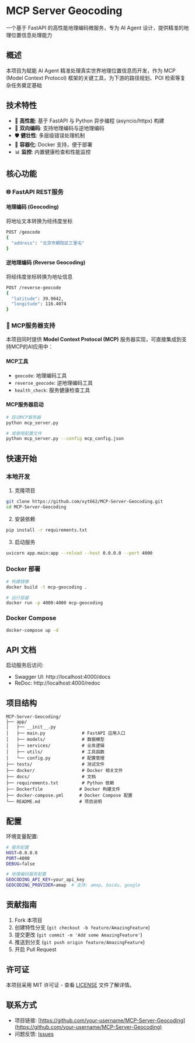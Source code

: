 # MCP Server Geocoding

一个基于 FastAPI 的高性能地理编码微服务，专为 AI Agent 设计，提供精准的地理位置信息处理能力

## 概述

本项目为赋能 AI Agent 精准处理真实世界地理位置信息而开发，作为 MCP (Model Context Protocol) 框架的关键工具，为下游的路径规划、POI 检索等复杂任务奠定基础

## 技术特性

- 🚀 **高性能**: 基于 FastAPI 与 Python 异步编程 (asyncio/httpx) 构建
- 🔄 **双向编码**: 支持地理编码与逆地理编码
- 🛡️ **健壮性**: 多层级错误处理机制
- 🐳 **容器化**: Docker 支持，便于部署
- 📊 **监控**: 内置健康检查和性能监控

## 核心功能

### 🌐 FastAPI REST服务

#### 地理编码 (Geocoding)
将地址文本转换为经纬度坐标

```bash
POST /geocode
{
  "address": "北京市朝阳区三里屯"
}
```

#### 逆地理编码 (Reverse Geocoding)
将经纬度坐标转换为地址信息

```bash
POST /reverse-geocode
{
  "latitude": 39.9042,
  "longitude": 116.4074
}
```

### 🔌 MCP服务器支持

本项目同时提供 **Model Context Protocol (MCP)** 服务器实现，可直接集成到支持MCP的AI应用中：

#### MCP工具
- `geocode`: 地理编码工具
- `reverse_geocode`: 逆地理编码工具  
- `health_check`: 服务健康检查工具

#### MCP服务器启动
```bash
# 启动MCP服务器
python mcp_server.py

# 或使用配置文件
python mcp_server.py --config mcp_config.json
```

## 快速开始

### 本地开发

1. 克隆项目
```bash
git clone https://github.com/xyt662/MCP-Server-Geocoding.git
cd MCP-Server-Geocoding
```

2. 安装依赖
```bash
pip install -r requirements.txt
```

3. 启动服务
```bash
uvicorn app.main:app --reload --host 0.0.0.0 --port 4000
```

### Docker 部署

```bash
# 构建镜像
docker build -t mcp-geocoding .

# 运行容器
docker run -p 4000:4000 mcp-geocoding
```

### Docker Compose

```bash
docker-compose up -d
```

## API 文档

启动服务后访问:
- Swagger UI: http://localhost:4000/docs
- ReDoc: http://localhost:4000/redoc

## 项目结构

```
MCP-Server-Geocoding/
├── app/
│   ├── __init__.py
│   ├── main.py              # FastAPI 应用入口
│   ├── models/              # 数据模型
│   ├── services/            # 业务逻辑
│   ├── utils/               # 工具函数
│   └── config.py            # 配置管理
├── tests/                   # 测试文件
├── docker/                  # Docker 相关文件
├── docs/                    # 文档
├── requirements.txt         # Python 依赖
├── Dockerfile              # Docker 构建文件
├── docker-compose.yml      # Docker Compose 配置
└── README.md               # 项目说明
```

## 配置

环境变量配置:

```bash
# 服务配置
HOST=0.0.0.0
PORT=4000
DEBUG=false

# 地理编码服务配置
GEOCODING_API_KEY=your_api_key
GEOCODING_PROVIDER=amap  # 支持: amap, baidu, google
```

## 贡献指南

1. Fork 本项目
2. 创建特性分支 (`git checkout -b feature/AmazingFeature`)
3. 提交更改 (`git commit -m 'Add some AmazingFeature'`)
4. 推送到分支 (`git push origin feature/AmazingFeature`)
5. 开启 Pull Request

## 许可证

本项目采用 MIT 许可证 - 查看 [LICENSE](LICENSE) 文件了解详情。

## 联系方式

- 项目链接: [https://github.com/your-username/MCP-Server-Geocoding](https://github.com/your-username/MCP-Server-Geocoding)
- 问题反馈: [Issues](https://github.com/your-username/MCP-Server-Geocoding/issues)